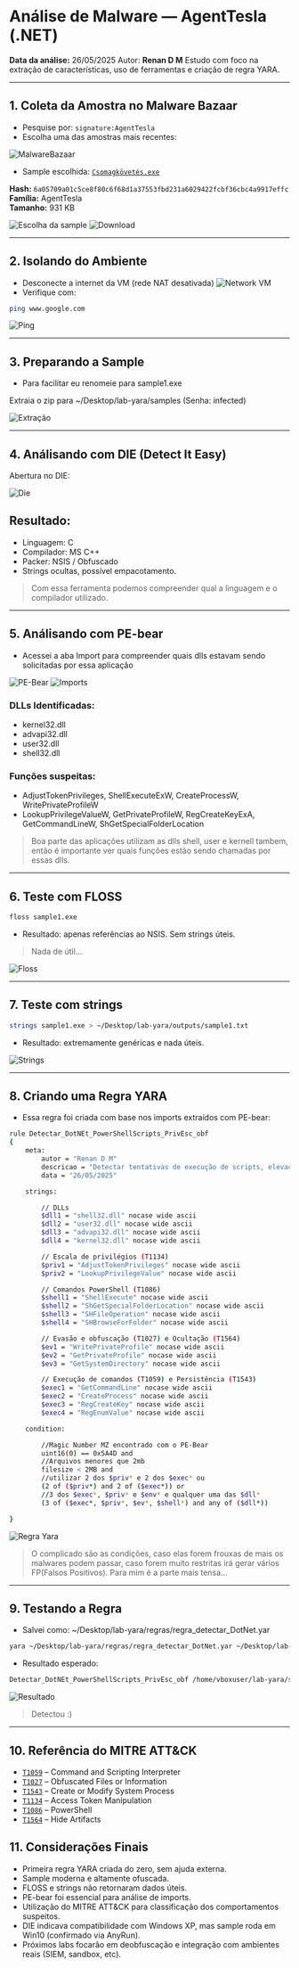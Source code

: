 # Análise de Malware — AgentTesla (.NET)

**Data da análise:** 26/05/2025 
Autor: **Renan D M** 
Estudo com foco na extração de características, uso de ferramentas e criação de regra YARA.

---

## 1. Coleta da Amostra no Malware Bazaar

- Pesquise por: `signature:AgentTesla`
- Escolha uma das amostras mais recentes:
                                                       
![MalwareBazaar](prints/1.png)

- Sample escolhida: [`Csomagkövetés.exe`](https://bazaar.abuse.ch/sample/6a05709a01c5ce8f80c6f68d1a37553fbd231a6029422fcbf36cbc4a9917effc/)
 
**Hash:** `6a05709a01c5ce8f80c6f68d1a37553fbd231a6029422fcbf36cbc4a9917effc`  
**Família:** AgentTesla  
**Tamanho:** 931 KB


![Escolha da sample](prints/2.png)
![Download](prints/3.png)

---

## 2. Isolando do Ambiente

- Desconecte a internet da VM (rede NAT desativada)
![Network VM](prints/4.png)
- Verifique com:
```bash
ping www.google.com
```
![Ping](prints/5.png)

---

## 3. Preparando a Sample

- Para facilitar eu renomeie para sample1.exe

Extraia o zip para ~/Desktop/lab-yara/samples
(Senha: infected)

![Extração](prints/6.png)

---

## 4. Análisando com DIE (Detect It Easy)

Abertura no DIE:

![Die](prints/7.png)

## Resultado:
- Linguagem: C
- Compilador: MS C++
- Packer: NSIS / Obfuscado
- Strings ocultas, possível empacotamento.

> Com essa ferramenta podemos compreender qual a linguagem e o compilador utilizado.

---

## 5. Análisando com PE-bear

- Acessei a aba Import para compreender quais dlls estavam sendo solicitadas por essa aplicação

![PE-Bear](prints/8.png)
![Imports](prints/9.png)

### DLLs Identificadas:

- kernel32.dll
- advapi32.dll
- user32.dll
- shell32.dll

### Funções suspeitas:

- AdjustTokenPrivileges, ShellExecuteExW, CreateProcessW, WritePrivateProfileW
- LookupPrivilegeValueW, GetPrivateProfileW, RegCreateKeyExA, GetCommandLineW, ShGetSpecialFolderLocation

> Boa parte das aplicações utilizam as dlls shell, user e kernell tambem, então é importante ver quais funções estão sendo chamadas por essas dlls.

---

## 6. Teste com FLOSS

```bash
floss sample1.exe
```

- Resultado: apenas referências ao NSIS. Sem strings úteis.

> Nada de útil...

![Floss](prints/10.png)

---

##  7. Teste com strings

```bash
strings sample1.exe > ~/Desktop/lab-yara/outputs/sample1.txt
```

- Resultado: extremamente genéricas e nada úteis.

![Strings](prints/11.png)

---

## 8. Criando uma Regra YARA

- Essa regra foi criada com base nos imports extraídos com PE-bear:

```bash
rule Detectar_DotNEt_PowerShellScripts_PrivEsc_obf
{
    meta:
        autor = "Renan D M"
        descricao = "Detectar tentativas de execução de scripts, elevação de privilégios, evasão e obfuscação de arquivos em .NET - MITRE ATT&CK: PowerShell (T1086), Obfuscated Files or Information (T1027), Hide Artifacts (T1564), Command and Scripting Interpreter (T1059), Privilege Escalation (T1134) e Persistence (T1543)"
        data = "26/05/2025"

    strings:

        // DLLs
        $dll1 = "shell32.dll" nocase wide ascii
        $dll2 = "user32.dll" nocase wide ascii
        $dll3 = "advapi32.dll" nocase wide ascii
        $dll4 = "kernel32.dll" nocase wide ascii

        // Escala de privilégios (T1134)
        $priv1 = "AdjustTokenPrivileges" nocase wide ascii
        $priv2 = "LookupPrivilegeValue" nocase wide ascii

        // Comandos PowerShell (T1086)
        $shell1 = "ShellExecute" nocase wide ascii
        $shell2 = "ShGetSpecialFolderLocation" nocase wide ascii
        $shell3 = "SHFileOperation" nocase wide ascii
        $shell4 = "SHBrowseForFolder" nocase wide ascii

        // Evasão e obfuscação (T1027) e Ocultação (T1564)
        $ev1 = "WritePrivateProfile" nocase wide ascii
        $ev2 = "GetPrivateProfile" nocase wide ascii
        $ev3 = "GetSystemDirectory" nocase wide ascii

        // Execução de comandos (T1059) e Persistência (T1543)
        $exec1 = "GetCommandLine" nocase wide ascii
        $exec2 = "CreateProcess" nocase wide ascii
        $exec3 = "RegCreateKey" nocase wide ascii 
        $exec4 = "RegEnumValue" nocase wide ascii

    condition:

        //Magic Number MZ encontrado com o PE-Bear
        uint16(0) == 0x5A4D and 
        //Arquivos menores que 2mb
        filesize < 2MB and
        //utilizar 2 dos $priv* e 2 dos $exec* ou
        (2 of ($priv*) and 2 of ($exec*)) or 
        //3 dos $exec*, $priv* e $env* e qualquer uma das $dll*
        (3 of ($exec*, $priv*, $ev*, $shell*) and any of ($dll*))

}
```
![Regra Yara](prints/12.png)

> O complicado são as condições, caso elas forem frouxas de mais os malwares podem passar, caso forem muito restritas irá gerar vários FP(Falsos Positivos). Para mim é a parte mais tensa...

---

## 9. Testando a Regra

- Salvei como: ~/Desktop/lab-yara/regras/regra_detectar_DotNet.yar

```bash
yara ~/Desktop/lab-yara/regras/regra_detectar_DotNet.yar ~/Desktop/lab-yara/samples/
```

- Resultado esperado:

```bash
Detectar_DotNEt_PowerShellScripts_PrivEsc_obf /home/vboxuser/lab-yara/samples/sample1.exe
```

![Resultado](prints/13.png)

> Detectou :)

---

## 10. Referência do MITRE ATT&CK
- [`T1059`](https://attack.mitre.org/techniques/T1059/) – Command and Scripting Interpreter  
- [`T1027`](https://attack.mitre.org/techniques/T1027/) – Obfuscated Files or Information  
- [`T1543`](https://attack.mitre.org/techniques/T1543/) – Create or Modify System Process  
- [`T1134`](https://attack.mitre.org/techniques/T1134/) – Access Token Manipulation  
- [`T1086`](https://attack.mitre.org/techniques/T1086/) – PowerShell  
- [`T1564`](https://attack.mitre.org/techniques/T1564/) – Hide Artifacts


## 11. Considerações Finais

- Primeira regra YARA criada do zero, sem ajuda externa.
- Sample moderna e altamente ofuscada.
- FLOSS e strings não retornaram dados úteis.
- PE-bear foi essencial para análise de imports.
- Utilização do MITRE ATT&CK para classificação dos comportamentos suspeitos.
- DIE indicava compatibilidade com Windows XP, mas sample roda em Win10 (confirmado via AnyRun).
- Próximos labs focarão em deobfuscação e integração com ambientes reais (SIEM, sandbox, etc).


